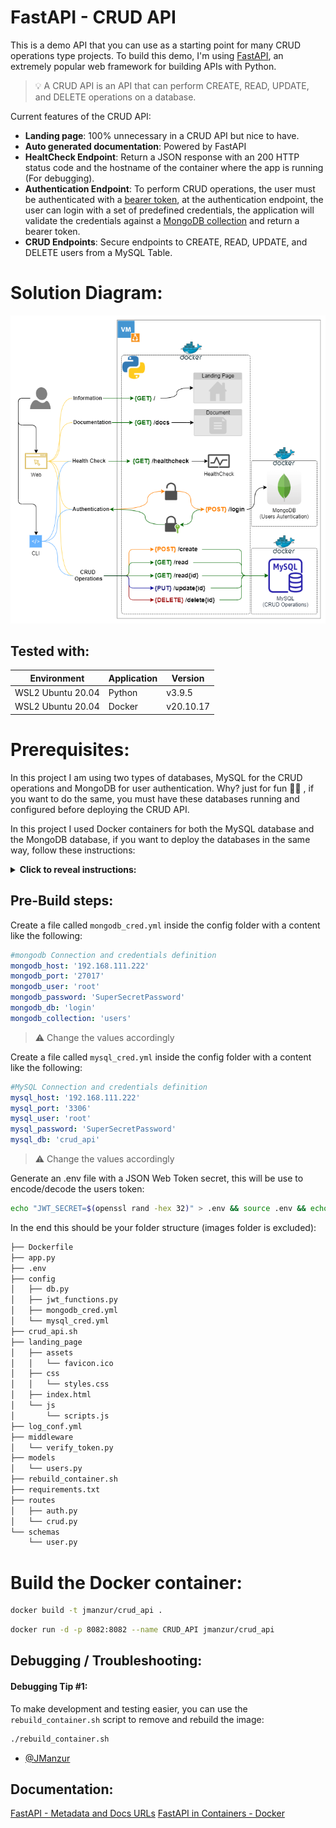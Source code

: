 # FastAPI - CRUD API 

This is a demo API that you can use as a starting point for many CRUD operations type projects. To build this demo, I'm using [FastAPI](https://fastapi.tiangolo.com/), an extremely popular web framework for building APIs with Python.

> :bulb: A CRUD API is an API that can perform CREATE, READ, UPDATE, and DELETE operations on a database.

Current features of the CRUD API:

- **Landing page**: 100% unnecessary in a CRUD API but nice to have.
- **Auto generated documentation**: Powered by FastAPI
- **HealtCheck Endpoint**: Return  a JSON response with an 200 HTTP status code and the hostname of the container where the app is running (For debugging).
- **Authentication Endpoint**: To perform CRUD operations, the user must be authenticated with a [bearer token](https://swagger.io/docs/specification/authentication/bearer-authentication/), at the authentication endpoint, the user can login with a set of predefined credentials, the application will validate the credentials against a [MongoDB collection](https://www.mongodb.com/docs/manual/core/databases-and-collections/#collections) and return a bearer token.
- **CRUD Endpoints**: Secure endpoints to CREATE, READ, UPDATE, and DELETE users from a MySQL Table.

# Solution Diagram:

![FastAPI CRUD](images/FastAPI_CRUD.drawio.png)

## Tested with: 

| Environment | Application | Version  |
| ----------------- |-----------|---------|
| WSL2 Ubuntu 20.04 | Python | v3.9.5  |
| WSL2 Ubuntu 20.04 | Docker | v20.10.17 |

# Prerequisites:

In this project I am using two types of databases, MySQL for the  CRUD operations and MongoDB for user authentication. Why? just for fun :man_shrugging: , if you want to do the same, you must have these databases running and configured before deploying the CRUD API.

In this project I used Docker containers for both the MySQL database and the MongoDB database, if you want to deploy the databases in the same way, follow these instructions:

<details>
  <summary><b>Click to reveal instructions:</b></summary>

  ```yaml
    version: '3.1'

    services:
    db:
        image: mysql:latest
        container_name: MySQL
        command: --default-authentication-plugin=mysql_native_password
        restart: always
        environment:
        - MYSQL_ROOT_PASSWORD=
        - TZ=America/Argentina/Buenos_Aires
        volumes:
        - /docker/MySQL/mysql_data:/var/lib/mysql
        - /etc/timezone:/etc/timezone:ro
        - /etc/localtime:/etc/localtime:ro
        ports:
        - 3306:3306/tcp

    adminer:
        image: adminer:latest
        container_name: MySQL_adminer
        restart: always
        ports:
        - 8480:8080/tcp
  ```

  ```yaml
    version: '3.1'

    services:
    mongo:
        image: mongo:4.4.6
        container_name: MongoDB
        restart: always
        environment:
        - MONGO_INITDB_ROOT_USERNAME=${MONGO_INITDB_ROOT_USERNAME}
        - MONGO_INITDB_ROOT_PASSWORD=${MONGO_INITDB_ROOT_PASSWORD}
        networks:
        - mongodb-network
        ports:
        - 27017:27017
        volumes:
        - /docker/MongoDB/mongodb_data:/data/db

    mongo-express:
        image: mongo-express
        container_name: MongoDB_Express
        restart: always
        depends_on:
        - mongo
        networks:
        - mongodb-network
        ports:
        - 8081:8081
        environment:
        - ME_CONFIG_MONGODB_SERVER=MongoDB
        - ME_CONFIG_MONGODB_ADMINUSERNAME=${ME_CONFIG_MONGODB_ADMINUSERNAME}
        - ME_CONFIG_MONGODB_ADMINPASSWORD=${ME_CONFIG_MONGODB_ADMINPASSWORD}
        - ME_CONFIG_BASICAUTH_USERNAME=${ME_CONFIG_BASICAUTH_USERNAME}
        - ME_CONFIG_BASICAUTH_PASSWORD=${ME_CONFIG_BASICAUTH_PASSWORD}
        volumes:
        - /docker/MongoDB/mongodb_data:/data/db

    networks:
    mongodb-network:
        driver: bridge
  ```
</details>


## Pre-Build steps:

Create a file called `mongodb_cred.yml` inside the config folder with a content like the following:

```yaml
#mongodb Connection and credentials definition
mongodb_host: '192.168.111.222'
mongodb_port: '27017'
mongodb_user: 'root'
mongodb_password: 'SuperSecretPassword'
mongodb_db: 'login'
mongodb_collection: 'users'
```
> :warning: Change the values accordingly

Create a file called `mysql_cred.yml` inside the config folder with a content like the following:

```yaml
#MySQL Connection and credentials definition
mysql_host: '192.168.111.222'
mysql_port: '3306'
mysql_user: 'root'
mysql_password: 'SuperSecretPassword'
mysql_db: 'crud_api'
```

> :warning: Change the values accordingly

Generate an .env file with a JSON Web Token secret, this will be use to encode/decode the users token:

```bash
echo "JWT_SECRET=$(openssl rand -hex 32)" > .env && source .env && echo $JWT_SECRET
```

In the end this should be your folder structure (images folder is excluded):

```bash
├── Dockerfile
├── app.py
├── .env
├── config
│   ├── db.py
│   ├── jwt_functions.py
│   ├── mongodb_cred.yml
│   └── mysql_cred.yml
├── crud_api.sh
├── landing_page
│   ├── assets
│   │   └── favicon.ico
│   ├── css
│   │   └── styles.css
│   ├── index.html
│   └── js
│       └── scripts.js
├── log_conf.yml
├── middleware
│   └── verify_token.py
├── models
│   └── users.py
├── rebuild_container.sh
├── requirements.txt
├── routes
│   ├── auth.py
│   └── crud.py
└── schemas
    └── user.py
```` 
# Build the Docker container:

```bash
docker build -t jmanzur/crud_api .
```

```bash
docker run -d -p 8082:8082 --name CRUD_API jmanzur/crud_api
```
## Debugging / Troubleshooting:

#### **Debugging Tip #1**:

To make development and testing easier, you can use the `rebuild_container.sh` script to remove and rebuild the image:

```bash
./rebuild_container.sh
````

- [@JManzur](https://jmanzur.com)

## Documentation:

[FastAPI - Metadata and Docs URLs](https://fastapi.tiangolo.com/tutorial/metadata/)
[FastAPI in Containers - Docker](https://fastapi.tiangolo.com/deployment/docker/)